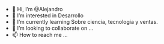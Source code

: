 - 👋 Hi, I’m @Alejandro
- 👀 I’m interested in Desarrollo
- 🌱 I’m currently learning Sobre ciencia, tecnologia y ventas.
- 💞️ I’m looking to collaborate on ...
- 📫 How to reach me ...

<!---
Alexdiva/Alexdiva is a ✨ special ✨ repository because its `README.md` (this file) appears on your GitHub profile.
You can click the Preview link to take a look at your changes.
--->

